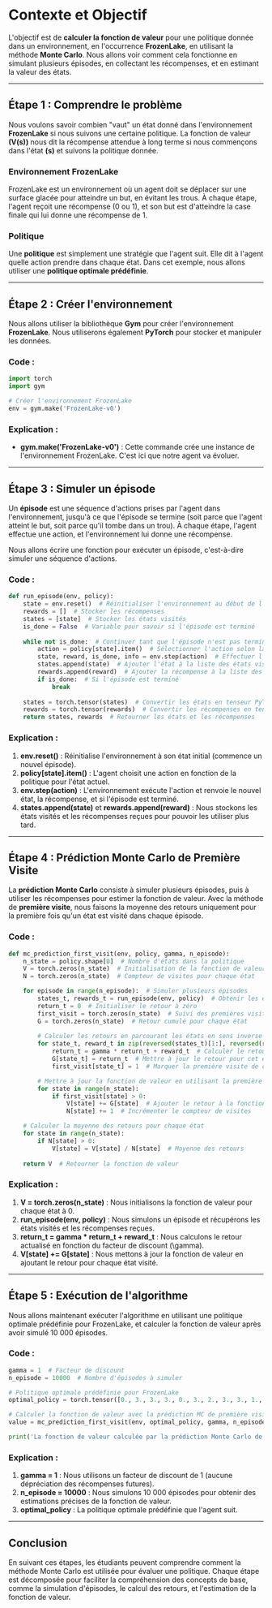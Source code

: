 # Contexte et Objectif

L'objectif est de **calculer la fonction de valeur** pour une politique donnée dans un environnement, en l'occurrence **FrozenLake**, en utilisant la méthode **Monte Carlo**. Nous allons voir comment cela fonctionne en simulant plusieurs épisodes, en collectant les récompenses, et en estimant la valeur des états.

---

## Étape 1 : Comprendre le problème

Nous voulons savoir combien "vaut" un état donné dans l'environnement **FrozenLake** si nous suivons une certaine politique. La fonction de valeur **\(V(s)\)** nous dit la récompense attendue à long terme si nous commençons dans l'état **\(s\)** et suivons la politique donnée.

### Environnement FrozenLake

FrozenLake est un environnement où un agent doit se déplacer sur une surface glacée pour atteindre un but, en évitant les trous. À chaque étape, l'agent reçoit une récompense (0 ou 1), et son but est d'atteindre la case finale qui lui donne une récompense de 1.

### Politique

Une **politique** est simplement une stratégie que l'agent suit. Elle dit à l'agent quelle action prendre dans chaque état. Dans cet exemple, nous allons utiliser une **politique optimale prédéfinie**.

---

## Étape 2 : Créer l'environnement

Nous allons utiliser la bibliothèque **Gym** pour créer l'environnement **FrozenLake**. Nous utiliserons également **PyTorch** pour stocker et manipuler les données.

### Code :

```python
import torch
import gym

# Créer l'environnement FrozenLake
env = gym.make('FrozenLake-v0')
```

### Explication :

- **gym.make('FrozenLake-v0')** : Cette commande crée une instance de l'environnement FrozenLake. C'est ici que notre agent va évoluer.
  
---

## Étape 3 : Simuler un épisode

Un **épisode** est une séquence d'actions prises par l'agent dans l'environnement, jusqu'à ce que l'épisode se termine (soit parce que l'agent atteint le but, soit parce qu'il tombe dans un trou). À chaque étape, l'agent effectue une action, et l'environnement lui donne une récompense.

Nous allons écrire une fonction pour exécuter un épisode, c'est-à-dire simuler une séquence d'actions.

### Code :

```python
def run_episode(env, policy):
    state = env.reset()  # Réinitialiser l'environnement au début de l'épisode
    rewards = []  # Stocker les récompenses
    states = [state]  # Stocker les états visités
    is_done = False  # Variable pour savoir si l'épisode est terminé
    
    while not is_done:  # Continuer tant que l'épisode n'est pas terminé
        action = policy[state].item()  # Sélectionner l'action selon la politique
        state, reward, is_done, info = env.step(action)  # Effectuer l'action et obtenir le nouvel état et la récompense
        states.append(state)  # Ajouter l'état à la liste des états visités
        rewards.append(reward)  # Ajouter la récompense à la liste des récompenses
        if is_done:  # Si l'épisode est terminé
            break
    
    states = torch.tensor(states)  # Convertir les états en tenseur PyTorch
    rewards = torch.tensor(rewards)  # Convertir les récompenses en tenseur PyTorch
    return states, rewards  # Retourner les états et les récompenses
```

### Explication :

1. **env.reset()** : Réinitialise l'environnement à son état initial (commence un nouvel épisode).
2. **policy[state].item()** : L'agent choisit une action en fonction de la politique pour l'état actuel.
3. **env.step(action)** : L'environnement exécute l'action et renvoie le nouvel état, la récompense, et si l'épisode est terminé.
4. **states.append(state)** et **rewards.append(reward)** : Nous stockons les états visités et les récompenses reçues pour pouvoir les utiliser plus tard.

---

## Étape 4 : Prédiction Monte Carlo de Première Visite

La **prédiction Monte Carlo** consiste à simuler plusieurs épisodes, puis à utiliser les récompenses pour estimer la fonction de valeur. Avec la méthode de **première visite**, nous faisons la moyenne des retours uniquement pour la première fois qu'un état est visité dans chaque épisode.

### Code :

```python
def mc_prediction_first_visit(env, policy, gamma, n_episode):
    n_state = policy.shape[0]  # Nombre d'états dans la politique
    V = torch.zeros(n_state)  # Initialisation de la fonction de valeur
    N = torch.zeros(n_state)  # Compteur de visites pour chaque état

    for episode in range(n_episode):  # Simuler plusieurs épisodes
        states_t, rewards_t = run_episode(env, policy)  # Obtenir les états et récompenses d'un épisode
        return_t = 0  # Initialiser le retour à zéro
        first_visit = torch.zeros(n_state)  # Suivi des premières visites
        G = torch.zeros(n_state)  # Retour cumulé pour chaque état
        
        # Calculer les retours en parcourant les états en sens inverse
        for state_t, reward_t in zip(reversed(states_t)[1:], reversed(rewards_t)):
            return_t = gamma * return_t + reward_t  # Calculer le retour actualisé
            G[state_t] = return_t  # Mettre à jour le retour pour cet état
            first_visit[state_t] = 1  # Marquer la première visite de cet état

        # Mettre à jour la fonction de valeur en utilisant la première visite
        for state in range(n_state):
            if first_visit[state] > 0:
                V[state] += G[state]  # Ajouter le retour à la fonction de valeur
                N[state] += 1  # Incrémenter le compteur de visites

    # Calculer la moyenne des retours pour chaque état
    for state in range(n_state):
        if N[state] > 0:
            V[state] = V[state] / N[state]  # Moyenne des retours
    
    return V  # Retourner la fonction de valeur
```

### Explication :

1. **V = torch.zeros(n_state)** : Nous initialisons la fonction de valeur pour chaque état à 0.
2. **run_episode(env, policy)** : Nous simulons un épisode et récupérons les états visités et les récompenses reçues.
3. **return_t = gamma * return_t + reward_t** : Nous calculons le retour actualisé en fonction du facteur de discount \(\gamma\).
4. **V[state] += G[state]** : Nous mettons à jour la fonction de valeur en ajoutant le retour pour chaque état visité.

---

## Étape 5 : Exécution de l'algorithme

Nous allons maintenant exécuter l'algorithme en utilisant une politique optimale prédéfinie pour FrozenLake, et calculer la fonction de valeur après avoir simulé 10 000 épisodes.

### Code :

```python
gamma = 1  # Facteur de discount
n_episode = 10000  # Nombre d'épisodes à simuler

# Politique optimale prédéfinie pour FrozenLake
optimal_policy = torch.tensor([0., 3., 3., 3., 0., 3., 2., 3., 3., 1., 0., 3., 3., 2., 1., 3.])

# Calculer la fonction de valeur avec la prédiction MC de première visite
value = mc_prediction_first_visit(env, optimal_policy, gamma, n_episode)

print('La fonction de valeur calculée par la prédiction Monte Carlo de première visite :\n', value)
```

### Explication :

1. **gamma = 1** : Nous utilisons un facteur de discount de 1 (aucune dépréciation des récompenses futures).
2. **n_episode = 10000** : Nous simulons 10 000 épisodes pour obtenir des estimations précises de la fonction de valeur.
3. **optimal_policy** : La politique optimale prédéfinie que l'agent suit.

---

## Conclusion

En suivant ces étapes, les étudiants peuvent comprendre comment la méthode Monte Carlo est utilisée pour évaluer une politique. Chaque étape est décomposée pour faciliter la compréhension des concepts de base, comme la simulation d'épisodes, le calcul des retours, et l'estimation de la fonction de valeur.

